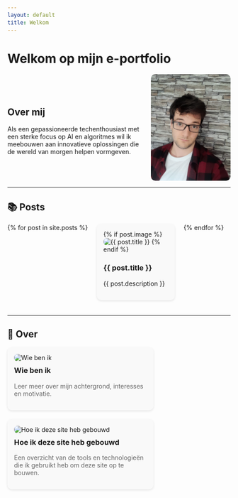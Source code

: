 ```yaml
---
layout: default
title: Welkom
---
```


# Welkom op mijn e-portfolio

<div style="display: flex; align-items: center; justify-content: space-between; gap: 20px; flex-wrap: wrap;">
  <div style="flex: 1 1 300px;">
    <h2>Over mij</h2>
    <p>Als een gepassioneerde techenthousiast met een sterke focus op AI en algoritmes wil ik meebouwen aan innovatieve oplossingen die de wereld van morgen helpen vormgeven.</p>
  </div>
  <img src="assets/img/20230913_124810.jpg" alt="Jensen Caestecker" style="width: 180px; border-radius: 10px;">
</div>

---

## 📚 Posts

<div style="display: flex; flex-wrap: wrap; gap: 20px; justify-content: flex-start;">
{% for post in site.posts %}
  <div style="flex: 0 1 calc(33% - 20px); background: #f9f9f9; padding: 15px; margin-bottom: 20px; border-radius: 10px; box-shadow: 0 2px 5px rgba(0,0,0,0.1);">
    <a href="{{ post.url }}" style="text-decoration: none; color: inherit;">
      {% if post.image %}
        <img src="{{ post.image }}" alt="{{ post.title }}" style="width: 100%; border-radius: 8px;"/>
      {% endif %}
      <h3>{{ post.title }}</h3>
      <p>{{ post.description }}</p>
    </a>
  </div>
{% endfor %}
</div>


---

## 📄 Over

<div style="display: flex; flex-wrap: wrap; gap: 20px; justify-content: flex-start;">

  <div style="width: 300px; background: #f9f9f9; border-radius: 10px; padding: 15px; box-shadow: 0 2px 5px rgba(0,0,0,0.1);">
    <a href="{{ '/about.html' | relative_url }}" style="text-decoration: none; color: inherit;">
      <img src="/assets/img/wie-ben-ik.jpg" alt="Wie ben ik" style="width: 100%; border-radius: 8px;"/>
      <h3 style="margin-top: 10px;">Wie ben ik</h3>
      <p style="color: #666;">Leer meer over mijn achtergrond, interesses en motivatie.</p>
    </a>
  </div>

  <div style="width: 300px; background: #f9f9f9; border-radius: 10px; padding: 15px; box-shadow: 0 2px 5px rgba(0,0,0,0.1);">
    <a href="{{ '/how-i-built-this.html' | relative_url }}" style="text-decoration: none; color: inherit;">
      <img src="/assets/img/how-i-built.jpg" alt="Hoe ik deze site heb gebouwd" style="width: 100%; border-radius: 8px;"/>
      <h3 style="margin-top: 10px;">Hoe ik deze site heb gebouwd</h3>
      <p style="color: #666;">Een overzicht van de tools en technologieën die ik gebruikt heb om deze site op te bouwen.</p>
    </a>
  </div>

</div>
